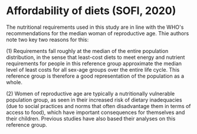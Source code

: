 # Affordability of diets (SOFI, 2020)

The nutritional requirements used in this study are in line with the WHO's recommendations for the median woman of reproductive age. Thie authors note two key two reasons for this:

(1) Requirements fall roughly at the median of the entire population distribution, in the sense that least-cost diets to meet energy and nutrient requirements for people in this reference group approximate the median level of least costs for all sex-age groups over the entire life cycle. This reference group is therefore a good representation of the population as a whole.

(2) Women of reproductive age are typically a nutritionally vulnerable population group, as seen in their increased risk of dietary inadequacies (due to social practices and norms that often disadvantage them in terms of access to food), which have important consequences for themselves and their children. Previous studies have also based their analyses on this reference group.